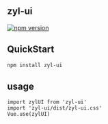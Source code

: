 ## zyl-ui
[![npm version](https://badge.fury.io/js/zyl-ui.svg)](https://badge.fury.io/js/zyl-ui)

## QuickStart
```bash
npm install zyl-ui
```


## usage
```
import zylUI from 'zyl-ui'
import 'zyl-ui/dist/zyl-ui.css'
Vue.use(zylUI)
```
